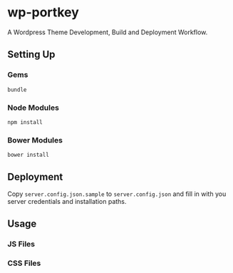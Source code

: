 wp-portkey
==========

A Wordpress Theme Development, Build and Deployment Workflow.

## Setting Up

### Gems
`bundle`

### Node Modules
`npm install`

### Bower Modules
`bower install`

## Deployment
Copy `server.config.json.sample` to `server.config.json` and fill in with you server credentials and installation paths.

## Usage

### JS Files
### CSS Files
